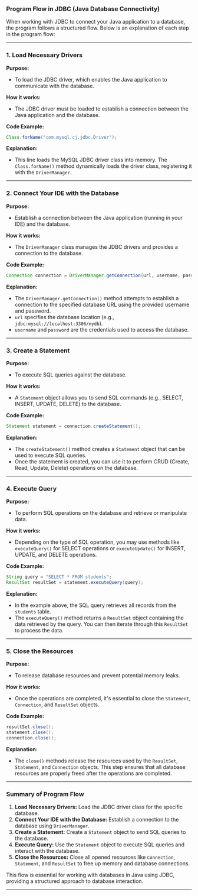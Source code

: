 <!-- @format -->

### Program Flow in JDBC (Java Database Connectivity)

When working with JDBC to connect your Java application to a database, the program follows a structured flow. Below is an explanation of each step in the program flow:

---

### 1. **Load Necessary Drivers**

**Purpose:**

- To load the JDBC driver, which enables the Java application to communicate with the database.

**How it works:**

- The JDBC driver must be loaded to establish a connection between the Java application and the database.

**Code Example:**

```java
Class.forName("com.mysql.cj.jdbc.Driver");
```

**Explanation:**

- This line loads the MySQL JDBC driver class into memory. The `Class.forName()` method dynamically loads the driver class, registering it with the `DriverManager`.

---

### 2. **Connect Your IDE with the Database**

**Purpose:**

- Establish a connection between the Java application (running in your IDE) and the database.

**How it works:**

- The `DriverManager` class manages the JDBC drivers and provides a connection to the database.

**Code Example:**

```java
Connection connection = DriverManager.getConnection(url, username, password);
```

**Explanation:**

- The `DriverManager.getConnection()` method attempts to establish a connection to the specified database URL using the provided username and password.
- `url` specifies the database location (e.g., `jdbc:mysql://localhost:3306/mydb`).
- `username` and `password` are the credentials used to access the database.

---

### 3. **Create a Statement**

**Purpose:**

- To execute SQL queries against the database.

**How it works:**

- A `Statement` object allows you to send SQL commands (e.g., SELECT, INSERT, UPDATE, DELETE) to the database.

**Code Example:**

```java
Statement statement = connection.createStatement();
```

**Explanation:**

- The `createStatement()` method creates a `Statement` object that can be used to execute SQL queries.
- Once the statement is created, you can use it to perform CRUD (Create, Read, Update, Delete) operations on the database.

---

### 4. **Execute Query**

**Purpose:**

- To perform SQL operations on the database and retrieve or manipulate data.

**How it works:**

- Depending on the type of SQL operation, you may use methods like `executeQuery()` for SELECT operations or `executeUpdate()` for INSERT, UPDATE, and DELETE operations.

**Code Example:**

```java
String query = "SELECT * FROM students";
ResultSet resultSet = statement.executeQuery(query);
```

**Explanation:**

- In the example above, the SQL query retrieves all records from the `students` table.
- The `executeQuery()` method returns a `ResultSet` object containing the data retrieved by the query. You can then iterate through this `ResultSet` to process the data.

---

### 5. **Close the Resources**

**Purpose:**

- To release database resources and prevent potential memory leaks.

**How it works:**

- Once the operations are completed, it's essential to close the `Statement`, `Connection`, and `ResultSet` objects.

**Code Example:**

```java
resultSet.close();
statement.close();
connection.close();
```

**Explanation:**

- The `close()` methods release the resources used by the `ResultSet`, `Statement`, and `Connection` objects. This step ensures that all database resources are properly freed after the operations are completed.

---

### Summary of Program Flow

1. **Load Necessary Drivers:** Load the JDBC driver class for the specific database.
2. **Connect Your IDE with the Database:** Establish a connection to the database using `DriverManager`.
3. **Create a Statement:** Create a `Statement` object to send SQL queries to the database.
4. **Execute Query:** Use the `Statement` object to execute SQL queries and interact with the database.
5. **Close the Resources:** Close all opened resources like `Connection`, `Statement`, and `ResultSet` to free up memory and database connections.

This flow is essential for working with databases in Java using JDBC, providing a structured approach to database interaction.

---
